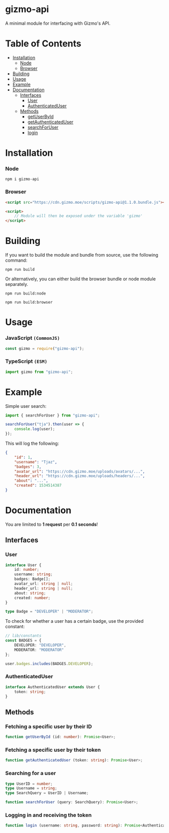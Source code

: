 # gizmo-api
A minimal module for interfacing with Gizmo's API.

# Table of Contents
- [Installation](#installation)
	- [Node](#node)
	- [Browser](#browser)
- [Building](#building)
- [Usage](#usage)
- [Example](#example)
- [Documentation](#documentation)
	- [Interfaces](#interfaces)
		- [User](#user)
		- [AuthenticatedUser](#authenticateduser)
	- [Methods](#methods)
		- [getUserById](#fetching-a-specific-user-by-their-id)
		- [getAuthenticatedUser](#fetching-a-specific-user-by-their-token)
		- [searchForUser](#searching-for-a-user)
		- [login](#logging-in-and-receiving-the-token)

# Installation

### Node
```
npm i gizmo-api
```

### Browser
```html
<script src="https://cdn.gizmo.moe/scripts/gizmo-api@1.1.0.bundle.js"></script>

<script>
    // Module will then be exposed under the variable 'gizmo'
</script>
```

# Building

If you want to build the module and bundle from source, use the following command:
```
npm run build
```

Or alternatively, you can either build the browser bundle or node module separately.
```
npm run build:node
```
```
npm run build:browser
```

# Usage

### JavaScript `(CommonJS)`
```js
const gizmo = require("gizmo-api");
```

### TypeScript `(ESM)`
```ts
import gizmo from "gizmo-api";
```

# Example

Simple user search:
```ts
import { searchForUser } from "gizmo-api";

searchForUser("tja").then(user => {
    console.log(user);
});
```
This will log the following:
```json
{
    "id": 1,
    "username": "Tjaz",
    "badges": 3,
    "avatar_url": "https://cdn.gizmo.moe/uploads/avatars/...",
    "header_url": "https://cdn.gizmo.moe/uploads/headers/...",
    "about": "...",
    "created": 1534514387
}
```

# Documentation

You are limited to **1 request** per **0.1 seconds**!

## Interfaces

### User
```ts
interface User {
    id: number;
    username: string;
    badges: Badge[];
    avatar_url: string | null;
    header_url: string | null;
    about: string;
    created: number;
}

type Badge = "DEVELOPER" | "MODERATOR";
```
To check for whether a user has a certain badge, use the provided constant:
```ts
// lib/constants
const BADGES = {
    DEVELOPER: "DEVELOPER",
    MODERATOR: "MODERATOR"
};

user.badges.includes(BADGES.DEVELOPER);
```

### AuthenticatedUser
```ts
interface AuthenticatedUser extends User {
    token: string;
}
```

## Methods

### Fetching a specific user by their ID
```ts
function getUserById (id: number): Promise<User>;
```

### Fetching a specific user by their token
```ts
function getAuthenticatedUser (token: string): Promise<User>;
```

### Searching for a user
```ts
type UserID = number;
type Username = string;
type SearchQuery = UserID | Username;

function searchForUser (query: SearchQuery): Promise<User>;
```

### Logging in and receiving the token
```ts
function login (username: string, password: string): Promise<AuthenticatedUser>;
```
